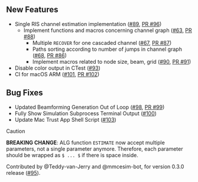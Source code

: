 ## New Features
- Single RIS channel estimation implementation ([#89](https://github.com/mmcesim/mmcesim/issues/89), [PR #96](https://github.com/mmcesim/mmcesim/pull/96))
  - Implement functions and macros concerning channel graph ([#63](https://github.com/mmcesim/mmcesim/issues/63), [PR #88](https://github.com/mmcesim/mmcesim/pull/88))
    - Multiple `RECOVER` for one cascaded channel ([#67](https://github.com/mmcesim/mmcesim/issues/67), [PR #87](https://github.com/mmcesim/mmcesim/pull/87))
    - Paths sorting according to number of jumps in channel graph ([#68](https://github.com/mmcesim/mmcesim/issues/68), [PR #86](https://github.com/mmcesim/mmcesim/pull/86))
    - Implement macros related to node size, beam, grid ([#90](https://github.com/mmcesim/mmcesim/issues/90), [PR #91](https://github.com/mmcesim/mmcesim/pull/91))
- Disable color output in CTest ([#93](https://github.com/mmcesim/mmcesim/issues/93))
- CI for macOS ARM ([#101](https://github.com/mmcesim/mmcesim/issues/101), [PR #102](https://github.com/mmcesim/mmcesim/pull/102))

## Bug Fixes
- Updated Beamforming Generation Out of Loop ([#98](https://github.com/mmcesim/mmcesim/issues/98), [PR #99](https://github.com/mmcesim/mmcesim/pull/99))
- Fully Show Simulation Subprocess Terminal Output ([#100](https://github.com/mmcesim/mmcesim/issues/100))
- Update Mac Trust App Shell Script ([#103](https://github.com/mmcesim/mmcesim/issues/103))

> [!CAUTION]
> **BREAKING CHANGE**:
> ALG function `ESTIMATE` now accept multiple parameters, not a single parameter anymore.
> Therefore, each parameter should be wrapped as `$ ... $` if there is space inside.

Contributed by @Teddy-van-Jerry and @mmcesim-bot, for version 0.3.0 release ([#95](https://github.com/mmcesim/mmcesim/issues/95)).
